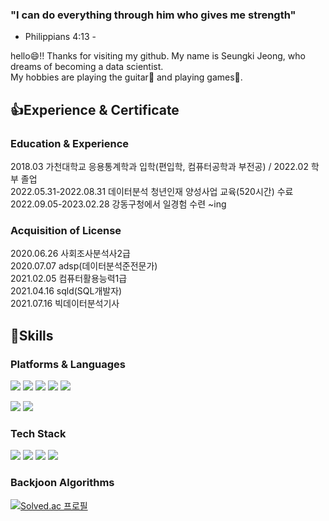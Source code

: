

<!--
**seungki-jung/seungki-jung** is a ✨ _special_ ✨ repository because its `README.md` (this file) appears on your GitHub profile.

Here are some ideas to get you started:

- 🔭 I’m currently working on ...
- 🌱 I’m currently learning ...
- 👯 I’m looking to collaborate on ...
- 🤔 I’m looking for help with ...
- 💬 Ask me about ...
- 📫 How to reach me: ...
- 😄 Pronouns: ...
- ⚡ Fun fact: ...
-->
### "I can do everything through him who gives me strength"
- Philippians 4:13 -

hello😄!! Thanks for visiting my github. My name is Seungki Jeong, who dreams of becoming a data scientist.\
My hobbies are playing the guitar🎸 and playing games🎵.

## 👍Experience & Certificate
### Education & Experience
2018.03 가천대학교 응용통계학과 입학(편입학, 컴퓨터공학과 부전공)  /  2022.02 학부 졸업\
2022.05.31-2022.08.31 데이터분석 청년인재 양성사업 교육(520시간) 수료\
2022.09.05-2023.02.28 강동구청에서 일경험 수련 ~ing

### Acquisition of License
2020.06.26 사회조사분석사2급 \
2020.07.07 adsp(데이터분석준전문가) \
2021.02.05 컴퓨터활용능력1급 \
2021.04.16 sqld(SQL개발자) \
2021.07.16 빅데이터분석기사



## 💪Skills
### Platforms & Languages
<img src="https://img.shields.io/badge/Python-3776AB?style=flat-square&logo=Python&logoColor=white"/> <img src="https://img.shields.io/badge/R-276DC3?style=flat-square&logo=R&logoColor=white"/> <img src="https://img.shields.io/badge/Qgis-589632?style=flat-square&logo=Qgis&logoColor=white"/> <img src="https://img.shields.io/badge/MySQL-4479A1?style=flat-square&logo=MySQL&logoColor=white"/> <img src="https://img.shields.io/badge/Tableau-E97627?style=flat-square&logo=Tableau&logoColor=white"/>

<img src="https://img.shields.io/badge/Jupyter-F37626?style=flat-square&logo=Jupyter&logoColor=white"/> <img src="https://img.shields.io/badge/MariaDB-003545?style=flat-square&logo=MariaDB&logoColor=white"/>

### Tech Stack
<img src="https://img.shields.io/badge/NumPy-013243?style=flat-square&logo=NumPy&logoColor=white"/> <img src="https://img.shields.io/badge/Pandas-150458?style=flat-square&logo=Pandas&logoColor=white"/> <img src="https://img.shields.io/badge/SciPy-CAAE6?style=flat-square&logo=SciPy&logoColor=black"/> <img src="https://img.shields.io/badge/scikit-learn-F7931E?style=flat-square&logo=scikit-learn&logoColor=black"/> 

### Backjoon Algorithms
[![Solved.ac
프로필](http://mazassumnida.wtf/api/generate_badge?boj=smw04143)](https://solved.ac/smw04143)




